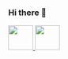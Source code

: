 ### Hi there 👋

<!--
**sydneymurray/sydneymurray** is a ✨ _special_ ✨ repository because its `README.md` (this file) appears on your GitHub profile.

Here are some ideas to get you started:

- 🔭 I’m currently working on ...
- 🌱 I’m currently learning ...
- 👯 I’m looking to collaborate on ...
- 🤔 I’m looking for help with ...
- 💬 Ask me about ...
- 📫 How to reach me: ...
- 😄 Pronouns: ...
- ⚡ Fun fact: ...
-->


<a href="https://www.instagram.com/valentinaponchietti/">
     <img width="50" src="https://upload.wikimedia.org/wikipedia/commons/thumb/e/e7/Instagram_logo_2016.svg/198px-Instagram_logo_2016.svg.png"></img>
</a>

<a href="https://www.instagram.com/valentinaponchietti/">
     <img width="50" src="https://upload.wikimedia.org/wikipedia/commons/thumb/e/e7/Instagram_logo_2016.svg/198px-Instagram_logo_2016.svg.png"></img>
</a>

<!-- [![Top Langs](https://github-readme-stats.vercel.app/api/top-langs/?username=catlirex&layout=compact&theme=tokyonight&hide_border=ture)](https://github.com/valeponchi) -->

